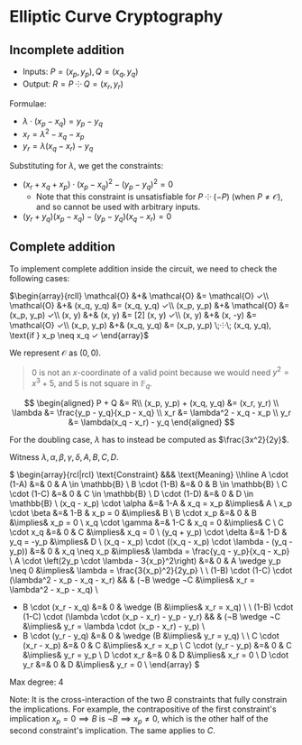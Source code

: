 # Elliptic Curve Cryptography

## Incomplete addition
- Inputs: $P = (x_p, y_p), Q = (x_q, y_q)$
- Output: $R = P \;⸭\; Q = (x_r, y_r)$

Formulae:
- $\lambda \cdot (x_p - x_q) = y_p - y_q$
- $x_r = \lambda^2 - x_q - x_p$
- $y_r = \lambda(x_q - x_r) - y_q$

Substituting for $\lambda$, we get the constraints:
- $(x_r + x_q + x_p) \cdot (x_p - x_q)^2 - (y_p - y_q)^2 = 0$
  - Note that this constraint is unsatisfiable for $P \;⸭\; (-P)$ (when $P \neq \mathcal{O}$),
    and so cannot be used with arbitrary inputs.
- $(y_r + y_q)(x_p - x_q) - (y_p - y_q)(x_q - x_r) = 0$


## Complete addition

To implement complete addition inside the circuit, we need to check the following cases:

$\begin{array}{rcll}
\mathcal{O} &+& \mathcal{O} &= \mathcal{O} ✓\\
\mathcal{O} &+& (x_q, y_q)  &= (x_q, y_q) ✓\\
 (x_p, y_p) &+& \mathcal{O} &= (x_p, y_p) ✓\\
   (x, y)   &+& (x, y)      &= [2] (x, y) ✓\\
   (x, y)   &+& (x, -y)     &= \mathcal{O} ✓\\
 (x_p, y_p) &+& (x_q, y_q)  &= (x_p, y_p) \;⸭\; (x_q, y_q), \text{if } x_p \neq x_q ✓
\end{array}$

We represent $\mathcal{O}$ as $(0, 0)$.

> $0$ is not an $x$-coordinate of a valid point because we would need $y^2 = x^3 + 5$, and $5$ is not square in $\mathbb{F}_q$.

$$
\begin{aligned}
P + Q &= R\\
(x_p, y_p) + (x_q, y_q) &= (x_r, y_r) \\
                \lambda &= \frac{y_p - y_q}{x_p - x_q} \\
                    x_r &= \lambda^2 - x_q - x_p \\
                    y_r &= \lambda(x_q - x_r) - y_q
\end{aligned}
$$

For the doubling case, $\lambda$ has to instead be computed as $\frac{3x^2}{2y}$.

Witness $\lambda, \alpha, \beta, \gamma, \delta, A, B, C, D$.

$
\begin{array}{rcl|rcl}
\text{Constraint} &&& \text{Meaning} \\\hline
            A \cdot (1-A) &=& 0 & A \in \mathbb{B} \\
            B \cdot (1-B) &=& 0 & B \in \mathbb{B} \\
            C \cdot (1-C) &=& 0 & C \in \mathbb{B} \\
            D \cdot (1-D) &=& 0 & D \in \mathbb{B} \\
 (x_q - x_p) \cdot \alpha &=& 1-A & x_q = x_p &\implies& A \\
          x_p \cdot \beta &=& 1-B & x_p = 0 &\implies& B \\
              B \cdot x_p &=& 0 & B &\implies& x_p = 0 \\
         x_q \cdot \gamma &=& 1-C & x_q = 0 &\implies& C \\
              C \cdot x_q &=& 0 & C &\implies& x_q = 0 \\
 (y_q + y_p) \cdot \delta &=& 1-D & y_q = -y_p &\implies& D \\
(x_q - x_p) \cdot ((x_q - x_p) \cdot \lambda - (y_q - y_p)) &=& 0 & x_q \neq x_p &\implies& \lambda = \frac{y_q - y_p}{x_q - x_p} \\
A \cdot \left(2y_p \cdot \lambda - 3{x_p}^2\right) &=& 0 & A \wedge y_p \neq 0 &\implies& \lambda = \frac{3{x_p}^2}{2y_p} \\
\\
(1-B) \cdot (1-C) \cdot (\lambda^2 - x_p - x_q - x_r) && & (¬B \wedge ¬C &\implies& x_r = \lambda^2 - x_p - x_q) \\
+ B \cdot (x_r - x_q) &=& 0 & \wedge (B &\implies& x_r = x_q) \\
\\
(1-B) \cdot (1-C) \cdot (\lambda \cdot (x_p - x_r) - y_p - y_r) && & (¬B \wedge ¬C &\implies& y_r = \lambda \cdot (x_p - x_r) - y_p) \\
+ B \cdot (y_r - y_q) &=& 0 & \wedge (B &\implies& y_r = y_q) \\
\\
      C \cdot (x_r - x_p) &=& 0 & C &\implies& x_r = x_p \\
      C \cdot (y_r - y_p) &=& 0 & C &\implies& y_r = y_p \\
              D \cdot x_r &=& 0 & D &\implies& x_r = 0 \\
              D \cdot y_r &=& 0 & D &\implies& y_r = 0 \\
\end{array}
$

Max degree: $4$

Note: It is the cross-interaction of the two $B$ constraints that fully constrain
the implications. For example, the contrapositive of the first constraint's implication
$x_p = 0 \implies B$ is $¬B \implies x_p \neq 0$, which is the other half of the
second constraint's implication. The same applies to $C$.
